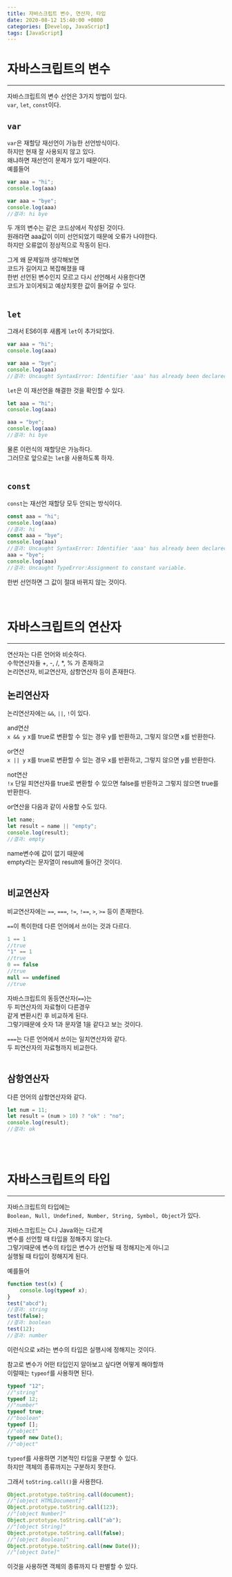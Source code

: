 ```yaml
---
title: 자바스크립트 변수, 연산자, 타입
date: 2020-08-12 15:40:00 +0800
categories: [Develop, JavaScript]
tags: [JavaScript]
---
```


# 자바스크립트의 변수  
---
자바스크립트의 변수 선언은 3가지 방법이 있다.  
`var`, `let`, `const`이다.  

## `var`
`var`은 재할당 재선언이 가능한 선언방식이다.  
하지만 현재 잘 사용되지 않고 있다.  
왜냐하면 재선언이 문제가 있기 때문이다.  
예를들어  
```javascript
var aaa = "hi";
console.log(aaa)

var aaa = "bye";
console.log(aaa)
//결과: hi bye
```  
두 개의 변수는 같은 코드상에서 작성된 것이다.  
원래라면 aaa값이 이미 선언되었기 때문에 오류가 나야한다.  
하지만 오류없이 정상적으로 작동이 된다.  

그게 왜 문제일까 생각해보면  
코드가 길어지고 복잡해졌을 때  
한번 선언된 변수인지 모르고 다시 선언해서 사용한다면  
코드가 꼬이게되고 예상치못한 값이 들어갈 수 있다.  
<br>

## `let`
그래서 ES6이후 새롭게 `let`이 추가되었다.  
```javascript
var aaa = "hi";
console.log(aaa)

var aaa = "bye";
console.log(aaa)
//결과: Uncaught SyntaxError: Identifier 'aaa' has already been declared
```
`let`은 이 재선언을 해결한 것을 확인할 수 있다.  
``` javascript
let aaa = "hi";
console.log(aaa)

aaa = "bye";
console.log(aaa)
//결과: hi bye
```
물론 이런식의 재할당은 가능하다.  
그러므로 앞으로는 `let`을 사용하도록 하자.  
<br>

## `const`
`const`는 재선언 재할당 모두 안되는 방식이다.  
```javascript
const aaa = "hi";
console.log(aaa)
//결과: hi
const aaa = "bye";
console.log(aaa)
//결과: Uncaught SyntaxError: Identifier 'aaa' has already been declared
aaa = "bye";
console.log(aaa)
//결과: Uncaught TypeError:Assignment to constant variable.
```
한번 선언하면 그 값이 절대 바뀌지 않는 것이다.  
<br><br>

# 자바스크립트의 연산자
---
연산자는 다른 언어와 비슷하다.  
수학연산자들 +, -, /, *, % 가 존재하고  
논리연산자, 비교연산자, 삼항연산자 등이 존재한다.  

## 논리연산자
논리연산자에는 `&&`, `||`, `!`이 있다.  

and연산  
`x && y` x를 true로 변환할 수 있는 경우 y를 반환하고, 그렇지 않으면 x를 반환한다.  

or연산  
`x || y` x를 true로 변환할 수 있는 경우 x를 반환하고, 그렇지 않으면 y를 반환한다.  

not연산  
`!x` 단일 피연산자를 true로 변환할 수 있으면 false를 반환하고 그렇지 않으면 true를 반환한다.

or연산을 다음과 같이 사용할 수도 있다.  
```javascript
let name;
let result = name || "empty";
console.log(result);
//결과: empty
```
name변수에 값이 없기 때문에  
empty라는 문자열이 result에 들어간 것이다.  
<br>

## 비교연산자
비교연산자에는 `==`, `===`, `!=`, `!==`, `>`, `>=` 등이 존재한다.  

`==`이 특이한데 다른 언어에서 쓰이는 것과 다르다.  
```javascript
1 == 1
//true
"1" == 1
//true
0 == false
//true
null == undefined
//true
```
자바스크립트의 동등연산자(`==`)는  
두 피연산자의 자료형이 다른경우  
같게 변환시킨 후 비교하게 된다.  
그렇기때문에 숫자 1과 문자열 1을 같다고 보는 것이다.  

`===`는 다른 언어에서 쓰이는 일치연산자와 같다.  
두 피연산자의 자료형까지 비교한다.  
<br>

## 삼항연산자
다른 언어의 삼항연산자와 같다.
```javascript
let num = 11;
let result = (num > 10) ? "ok" : "no";
console.log(result);
//결과: ok
```
<br><br>

# 자바스크립트의 타입
---
자바스크립트의 타입에는  
`Boolean, Null, Undefined, Number, String, Symbol, Object`가 있다.  

자바스크립트는 C나 Java와는 다르게  
변수를 선언할 때 타입을 정해주지 않는다.  
그렇기때문에 변수의 타입은 변수가 선언될 때 정해지는게 아니고  
실행될 때 타입이 정해지게 된다.  

예를들어  
```javascript
function test(x) {
    console.log(typeof x);
}
test("abcd");
//결과: string
test(false);
//결과: boolean
test(12);
//결과: number
```
이런식으로 x라는 변수의 타입은 실행시에 정해지는 것이다.  

참고로 변수가 어떤 타입인지 알아보고 싶다면 어떻게 해야할까  
이럴때는 `typeof`를 사용하면 된다.  
```javascript
typeof "12";
//"string"
typeof 12;
//"number"
typeof true;
//"boolean"
typeof [];
//"object"
typeof new Date();
//"object"
```
`typeof`를 사용하면 기본적인 타입을 구분할 수 있다.  
하지만 객체의 종류까지는 구분하지 못한다.  

그래서 `toString.call()`을 사용한다.  
```javascript
Object.prototype.toString.call(document);   
//"[object HTMLDocument]"
Object.prototype.toString.call(123);   
//"[object Number]"
Object.prototype.toString.call("ab");   
//"[object String]"
Object.prototype.toString.call(false);   
//"[object Boolean]"
Object.prototype.toString.call(new Date());   
//"[object Date]"
```
이것을 사용하면 객체의 종류까지 다 판별할 수 있다.